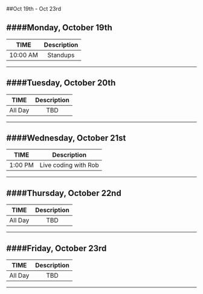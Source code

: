 ##Oct 19th - Oct 23rd

####Monday, October 19th
---
|TIME| Description|
|:---:|:---:|
|10:00 AM|Standups|
---

####Tuesday, October 20th
---
|TIME| Description|
|:---:|:---:|
|All Day|TBD|
---

####Wednesday, October 21st
---
|TIME| Description|
|:---:|:---:|
|1:00 PM|Live coding with Rob|
---

####Thursday, October 22nd
---
|TIME| Description|
|:---:|:---:|
|All Day|TBD|
---

####Friday, October 23rd
---
|TIME| Description|
|:---:|:---:|
|All Day|TBD|
---
